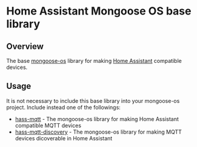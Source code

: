 # Home Assistant Mongoose OS base library
## Overview
The base [mongoose-os](https://mongoose-os.com) library for making [Home Assistant](https://www.home-assistant.io) compatible devices.
## Usage
It is not necessary to include this base library into your mongoose-os project. Include instead one of the followings:
 - [hass-mqtt](https://github.com/zendiy-mgos/hass-mqtt) - The mongoose-os library for making Home Assistant compatible MQTT devices
 - [hass-mqtt-discovery](https://github.com/zendiy-mgos/hass-mqtt-discovery) - The mongoose-os library for making MQTT devices dicoverable in Home Assistant
